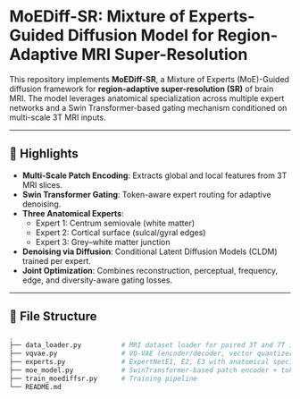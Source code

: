 # MoEDiff-SR: Mixture of Experts-Guided Diffusion Model for Region-Adaptive MRI Super-Resolution

This repository implements **MoEDiff-SR**, a Mixture of Experts (MoE)-Guided diffusion framework for **region-adaptive super-resolution (SR)** of brain MRI. The model leverages anatomical specialization across multiple expert networks and a Swin Transformer-based gating mechanism conditioned on multi-scale 3T MRI inputs.

---

## 🚀 Highlights

- **Multi-Scale Patch Encoding**: Extracts global and local features from 3T MRI slices.
- **Swin Transformer Gating**: Token-aware expert routing for adaptive denoising.
- **Three Anatomical Experts**:
  - Expert 1: Centrum semiovale (white matter)
  - Expert 2: Cortical surface (sulcal/gyral edges)
  - Expert 3: Grey–white matter junction
- **Denoising via Diffusion**: Conditional Latent Diffusion Models (CLDM) trained per expert.
- **Joint Optimization**: Combines reconstruction, perceptual, frequency, edge, and diversity-aware gating losses.

---

## 📁 File Structure

```bash
.
├── data_loader.py          # MRI dataset loader for paired 3T and 7T images
├── vqvae.py                # VQ-VAE (encoder/decoder, vector quantizer)
├── experts.py              # ExpertNetE1, E2, E3 with anatomical specializations
├── moe_model.py            # SwinTransformer-based patch encoder + token-aware gating
├── train_moediffsr.py      # Training pipeline
└── README.md
